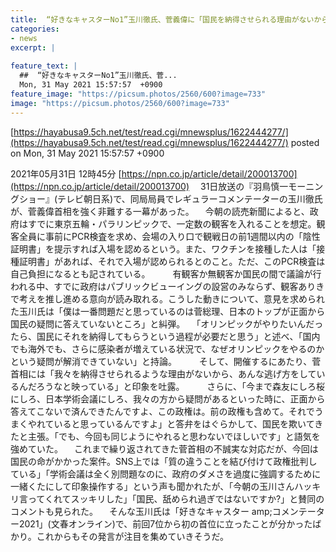 ```yaml
---
title:  “好きなキャスターNo1”玉川徹氏、菅義偉に「国民を納得させられる理由がないから逃げている」五輪開催巡り強く非難  
categories:
- news
excerpt: |
  
feature_text: |
  ##  “好きなキャスターNo1”玉川徹氏、菅...
  Mon, 31 May 2021 15:57:57  +0900
feature_image: "https://picsum.photos/2560/600?image=733"
image: "https://picsum.photos/2560/600?image=733"
---
```


[https://hayabusa9.5ch.net/test/read.cgi/mnewsplus/1622444277/](https://hayabusa9.5ch.net/test/read.cgi/mnewsplus/1622444277/)
posted on Mon, 31 May 2021 15:57:57  +0900

<!--more-->

2021年05月31日 12時45分 [https://npn.co.jp/article/detail/200013700](https://npn.co.jp/article/detail/200013700) 　31日放送の『羽鳥慎一モーニングショー』(テレビ朝日系)で、同局局員でレギュラーコメンテーターの玉川徹氏が、菅義偉首相を強く非難する一幕があった。 　今朝の読売新聞によると、政府はすでに東京五輪・パラリンピックで、一定数の観客を入れることを想定。観客全員に事前にPCR検査を求め、会場の入り口で観戦日の前1週間以内の「陰性証明書」を提示すれば入場を認めるという。また、ワクチンを接種した人は「接種証明書」があれば、それで入場が認められるとのこと。ただ、このPCR検査は自己負担になるとも記されている。 　 　有観客か無観客か国民の間で議論が行われる中、すでに政府はパブリックビューイングの設営のみならず、観客ありきで考えを推し進める意向が読み取れる。こうした動きについて、意見を求められた玉川氏は「僕は一番問題だと思っているのは菅総理、日本のトップが正面から国民の疑問に答えていないところ」と糾弾。 　「オリンピックがやりたいんだったら、国民にそれを納得してもらうという過程が必要だと思う」と述べ、「国内でも海外でも、さらに感染者が増えている状況で、なぜオリンピックをやるのかという疑問が解消できていない」と持論。 　 　そして、開催するにあたり、菅首相には「我々を納得させられるような理由がないから、あんな逃げ方をしているんだろうなと映っている」と印象を吐露。 　 　さらに、「今まで森友にしろ桜にしろ、日本学術会議にしろ、我々の方から疑問があるといった時に、正面から答えてこないで済んできたんですよ、この政権は。前の政権も含めて。それでうまくやれていると思っているんですよ」と答弁をはぐらかして、国民を欺いてきたと主張。「でも、今回も同じようにやれると思わないでほしいです」と語気を強めていた。 　これまで繰り返されてきた菅首相の不誠実な対応だが、今回は国民の命がかかった案件。SNS上では「質の違うことを結び付けて政権批判している」「学術会議は全く別問題なのに、政府のダメさを過度に強調するために一緒くたにして印象操作する」という声も聞かれたが、「今朝の玉川さんハッキリ言ってくれてスッキリした」「国民、舐められ過ぎではないですか?」と賛同のコメントも見られた。 　そんな玉川氏は「好きなキャスター amp;コメンテーター2021」(文春オンライン)で、前回7位から初の首位に立ったことが分かったばかり。これからもその発言が注目を集めていきそうだ。
